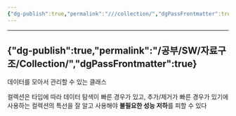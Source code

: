 ```yaml
---
{"dg-publish":true,"permalink":"///collection/","dgPassFrontmatter":true}
---
```



---
{"dg-publish":true,"permalink":"/공부/SW/자료구조/Collection/","dgPassFrontmatter":true}
---

데이터를 모아서 관리할 수 있는 클래스

컬렉션은 타입에 따라 데이터 탐색이 빠른 경우가 있고, 추가/제거가 빠른 경우가 있기에 사용하는 컬렉션의 특선을 잘 알고 사용해야 **불필요한 성능 저하**를 피할 수 있다